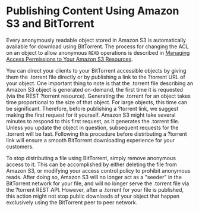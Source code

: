 # Publishing Content Using Amazon S3 and BitTorrent<a name="S3TorrentPublish"></a>

Every anonymously readable object stored in Amazon S3 is automatically available for download using BitTorrent\. The process for changing the ACL on an object to allow anonymous `READ` operations is described in [Managing Access Permissions to Your Amazon S3 Resources](s3-access-control.md)\.

You can direct your clients to your BitTorrent accessible objects by giving them the \.torrent file directly or by publishing a link to the ?torrent URL of your object\. One important thing to note is that the \.torrent file describing an Amazon S3 object is generated on\-demand, the first time it is requested \(via the REST ?torrent resource\)\. Generating the \.torrent for an object takes time proportional to the size of that object\. For large objects, this time can be significant\. Therefore, before publishing a ?torrent link, we suggest making the first request for it yourself\. Amazon S3 might take several minutes to respond to this first request, as it generates the \.torrent file\. Unless you update the object in question, subsequent requests for the \.torrent will be fast\. Following this procedure before distributing a ?torrent link will ensure a smooth BitTorrent downloading experience for your customers\.

To stop distributing a file using BitTorrent, simply remove anonymous access to it\. This can be accomplished by either deleting the file from Amazon S3, or modifying your access control policy to prohibit anonymous reads\. After doing so, Amazon S3 will no longer act as a "seeder" in the BitTorrent network for your file, and will no longer serve the \.torrent file via the ?torrent REST API\. However, after a \.torrent for your file is published, this action might not stop public downloads of your object that happen exclusively using the BitTorrent peer to peer network\.